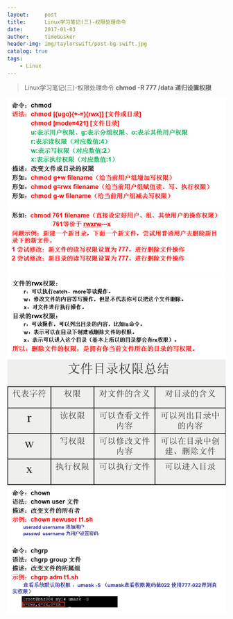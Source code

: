 ```yaml
---
layout:     post
title:      Linux学习笔记(三)-权限处理命令
date:       2017-01-03
author:     timebusker
header-img: img/taylorswift/post-bg-swift.jpg
catalog: true
tags:
    - Linux
---
```


> Linux学习笔记(三)-权限处理命令
> **chmod -R 777 /data    递归设置权限**

![image](/img/liunx/2/1.png)  
![image](/img/liunx/2/2.png)  
![image](/img/liunx/2/3.png)  
![image](/img/liunx/2/4.png)  
![image](/img/liunx/2/5.png)  
